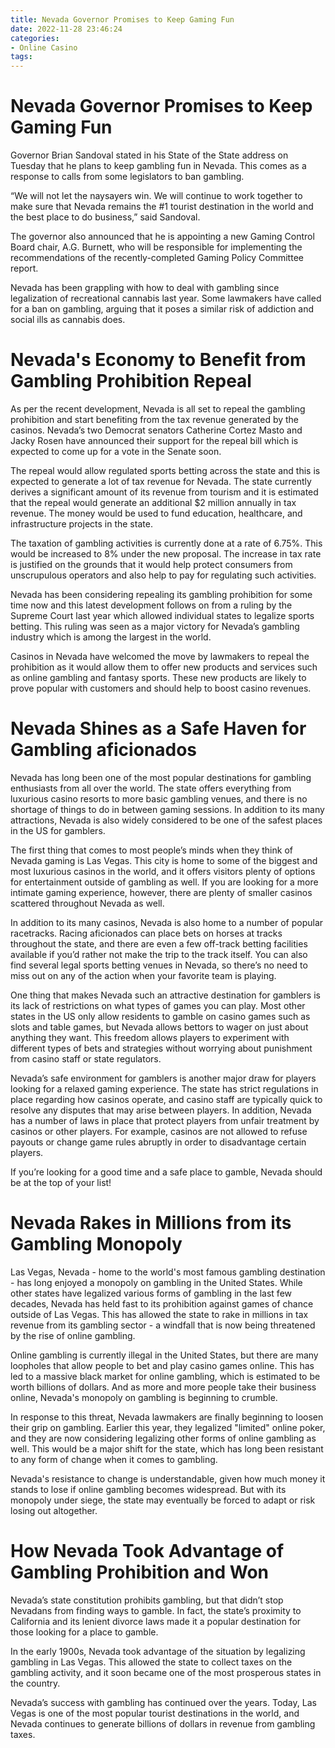 ```yaml
---
title: Nevada Governor Promises to Keep Gaming Fun
date: 2022-11-28 23:46:24
categories:
- Online Casino
tags:
---
```



#  Nevada Governor Promises to Keep Gaming Fun

Governor Brian Sandoval stated in his State of the State address on Tuesday that he plans to keep gambling fun in Nevada. This comes as a response to calls from some legislators to ban gambling.

“We will not let the naysayers win. We will continue to work together to make sure that Nevada remains the #1 tourist destination in the world and the best place to do business,” said Sandoval.

The governor also announced that he is appointing a new Gaming Control Board chair, A.G. Burnett, who will be responsible for implementing the recommendations of the recently-completed Gaming Policy Committee report.

Nevada has been grappling with how to deal with gambling since legalization of recreational cannabis last year. Some lawmakers have called for a ban on gambling, arguing that it poses a similar risk of addiction and social ills as cannabis does.


#  Nevada's Economy to Benefit from Gambling Prohibition Repeal

As per the recent development, Nevada is all set to repeal the gambling prohibition and start benefiting from the tax revenue generated by the casinos. Nevada’s two Democrat senators Catherine Cortez Masto and Jacky Rosen have announced their support for the repeal bill which is expected to come up for a vote in the Senate soon.

The repeal would allow regulated sports betting across the state and this is expected to generate a lot of tax revenue for Nevada. The state currently derives a significant amount of its revenue from tourism and it is estimated that the repeal would generate an additional $2 million annually in tax revenue. The money would be used to fund education, healthcare, and infrastructure projects in the state.

The taxation of gambling activities is currently done at a rate of 6.75%. This would be increased to 8% under the new proposal. The increase in tax rate is justified on the grounds that it would help protect consumers from unscrupulous operators and also help to pay for regulating such activities.

Nevada has been considering repealing its gambling prohibition for some time now and this latest development follows on from a ruling by the Supreme Court last year which allowed individual states to legalize sports betting. This ruling was seen as a major victory for Nevada’s gambling industry which is among the largest in the world.

Casinos in Nevada have welcomed the move by lawmakers to repeal the prohibition as it would allow them to offer new products and services such as online gambling and fantasy sports. These new products are likely to prove popular with customers and should help to boost casino revenues.

#  Nevada Shines as a Safe Haven for Gambling aficionados

Nevada has long been one of the most popular destinations for gambling enthusiasts from all over the world. The state offers everything from luxurious casino resorts to more basic gambling venues, and there is no shortage of things to do in between gaming sessions. In addition to its many attractions, Nevada is also widely considered to be one of the safest places in the US for gamblers.

The first thing that comes to most people’s minds when they think of Nevada gaming is Las Vegas. This city is home to some of the biggest and most luxurious casinos in the world, and it offers visitors plenty of options for entertainment outside of gambling as well. If you are looking for a more intimate gaming experience, however, there are plenty of smaller casinos scattered throughout Nevada as well.

In addition to its many casinos, Nevada is also home to a number of popular racetracks. Racing aficionados can place bets on horses at tracks throughout the state, and there are even a few off-track betting facilities available if you’d rather not make the trip to the track itself. You can also find several legal sports betting venues in Nevada, so there’s no need to miss out on any of the action when your favorite team is playing.

One thing that makes Nevada such an attractive destination for gamblers is its lack of restrictions on what types of games you can play. Most other states in the US only allow residents to gamble on casino games such as slots and table games, but Nevada allows bettors to wager on just about anything they want. This freedom allows players to experiment with different types of bets and strategies without worrying about punishment from casino staff or state regulators.

Nevada’s safe environment for gamblers is another major draw for players looking for a relaxed gaming experience. The state has strict regulations in place regarding how casinos operate, and casino staff are typically quick to resolve any disputes that may arise between players. In addition, Nevada has a number of laws in place that protect players from unfair treatment by casinos or other players. For example, casinos are not allowed to refuse payouts or change game rules abruptly in order to disadvantage certain players.

If you’re looking for a good time and a safe place to gamble, Nevada should be at the top of your list!

#  Nevada Rakes in Millions from its Gambling Monopoly

Las Vegas, Nevada - home to the world's most famous gambling destination - has long enjoyed a monopoly on gambling in the United States. While other states have legalized various forms of gambling in the last few decades, Nevada has held fast to its prohibition against games of chance outside of Las Vegas. This has allowed the state to rake in millions in tax revenue from its gambling sector - a windfall that is now being threatened by the rise of online gambling.

Online gambling is currently illegal in the United States, but there are many loopholes that allow people to bet and play casino games online. This has led to a massive black market for online gambling, which is estimated to be worth billions of dollars. And as more and more people take their business online, Nevada's monopoly on gambling is beginning to crumble.

In response to this threat, Nevada lawmakers are finally beginning to loosen their grip on gambling. Earlier this year, they legalized "limited" online poker, and they are now considering legalizing other forms of online gambling as well. This would be a major shift for the state, which has long been resistant to any form of change when it comes to gambling.

Nevada's resistance to change is understandable, given how much money it stands to lose if online gambling becomes widespread. But with its monopoly under siege, the state may eventually be forced to adapt or risk losing out altogether.

#  How Nevada Took Advantage of Gambling Prohibition and Won

 Nevada’s state constitution prohibits gambling, but that didn’t stop Nevadans from finding ways to gamble. In fact, the state’s proximity to California and its lenient divorce laws made it a popular destination for those looking for a place to gamble.

In the early 1900s, Nevada took advantage of the situation by legalizing gambling in Las Vegas. This allowed the state to collect taxes on the gambling activity, and it soon became one of the most prosperous states in the country.

Nevada’s success with gambling has continued over the years. Today, Las Vegas is one of the most popular tourist destinations in the world, and Nevada continues to generate billions of dollars in revenue from gambling taxes.